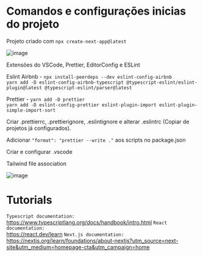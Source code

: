 <h1>Comandos e configurações inicias do projeto</h1>

Projeto criado com `npx create-next-app@latest`

![image](https://github.com/DaviJat/life/assets/91758001/65248dc5-8b44-4ef3-8bdb-cd249a661d75)

Extensões do VSCode, Prettier, EditorConfig e ESLint

Eslint Airbnb - `npx install-peerdeps --dev eslint-config-airbnb` <br/> 
`yarn add -D eslint-config-airbnb-typescript @typescript-eslint/eslint-plugin@latest @typescript-eslint/parser@latest`

Prettier - `yarn add -D prettier` <br/>
`yarn add -D eslint-config-prettier eslint-plugin-import eslint-plugin-simple-import-sort`

Criar .prettierrc, .prettierignore, .eslintignore e alterar .eslintrc (Copiar de projetos já configurados).

Adicionar `"format": "prettier --write ."` aos scripts no package.json

Criar e configurar .vscode

Tailwind file association

![image](https://user-images.githubusercontent.com/91758001/236224343-28320bd6-21e3-4325-ba0e-a388a63e8f4d.png)

<h1>Tutorials</h1>

`Typescript documentation:`<br>
https://www.typescriptlang.org/docs/handbook/intro.html
`React documentation:`<br>
https://react.dev/learn
`Next.js documentation:`<br>
https://nextjs.org/learn/foundations/about-nextjs?utm_source=next-site&utm_medium=homepage-cta&utm_campaign=home
